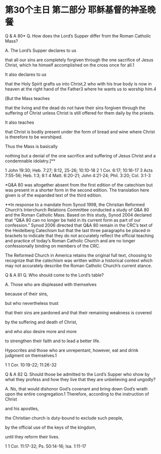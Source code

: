 # 第30个主日 第二部分 耶稣基督的神圣晚餐

Q & A 80*
Q. How does the Lord’s Supper
differ from the Roman Catholic Mass?

A. The Lord’s Supper declares to us

that all our sins are completely forgiven
through the one sacrifice of Jesus Christ,
which he himself accomplished on the cross once for all.1

It also declares to us

that the Holy Spirit grafts us into Christ,2
who with his true body
is now in heaven at the right hand of the Father3
where he wants us to worship him.4

[But the Mass teaches

that the living and the dead
do not have their sins forgiven
through the suffering of Christ
unless Christ is still offered for them daily by the priests.

It also teaches

that Christ is bodily present
under the form of bread and wine
where Christ is therefore to be worshiped.

Thus the Mass is basically

nothing but a denial
of the one sacrifice and suffering of Jesus Christ
and a condemnable idolatry.]**

1 John 19:30; Heb. 7:27; 9:12, 25-26; 10:10-18
2 1 Cor. 6:17; 10:16-17
3 Acts 7:55-56; Heb. 1:3; 8:1
4 Matt. 6:20-21; John 4:21-24; Phil. 3:20; Col. 3:1-3

*Q&A 80 was altogether absent from the first edition of the catechism but was present in a shorter form in the second edition. The translation here given is of the expanded text of the third edition.

**In response to a mandate from Synod 1998, the Christian Reformed Church’s Interchurch Relations Committee conducted a study of Q&A 80 and the Roman Catholic Mass. Based on this study, Synod 2004 declared that “Q&A 80 can no longer be held in its current form as part of our confession.” Synod 2006 directed that Q&A 80 remain in the CRC’s text of the Heidelberg Catechism but that the last three paragraphs be placed in brackets to indicate that they do not accurately reflect the official teaching and practice of today’s Roman Catholic Church and are no longer confessionally binding on members of the CRC.

The Reformed Church in America retains the original full text, choosing to recognize that the catechism was written within a historical context which may not accurately describe the Roman Catholic Church’s current stance.

Q & A 81
Q. Who should come
to the Lord’s table?

A. Those who are displeased with themselves

because of their sins,

but who nevertheless trust

that their sins are pardoned
and that their remaining weakness is covered

by the suffering and death of Christ,

and who also desire more and more

to strengthen their faith
and to lead a better life.

Hypocrites and those who are unrepentant, however,
eat and drink judgment on themselves.1

1 1 Cor. 10:19-22; 11:26-32

Q & A 82
Q. Should those be admitted
to the Lord’s Supper
who show by what they profess and how they live
that they are unbelieving and ungodly?

A. No, that would dishonor God’s covenant
and bring down God’s wrath upon the entire congregation.1
Therefore, according to the instruction of Christ

and his apostles,

the Christian church is duty-bound to exclude such people,

by the official use of the keys of the kingdom,

until they reform their lives.

1 1 Cor. 11:17-32; Ps. 50:14-16; Isa. 1:11-17

